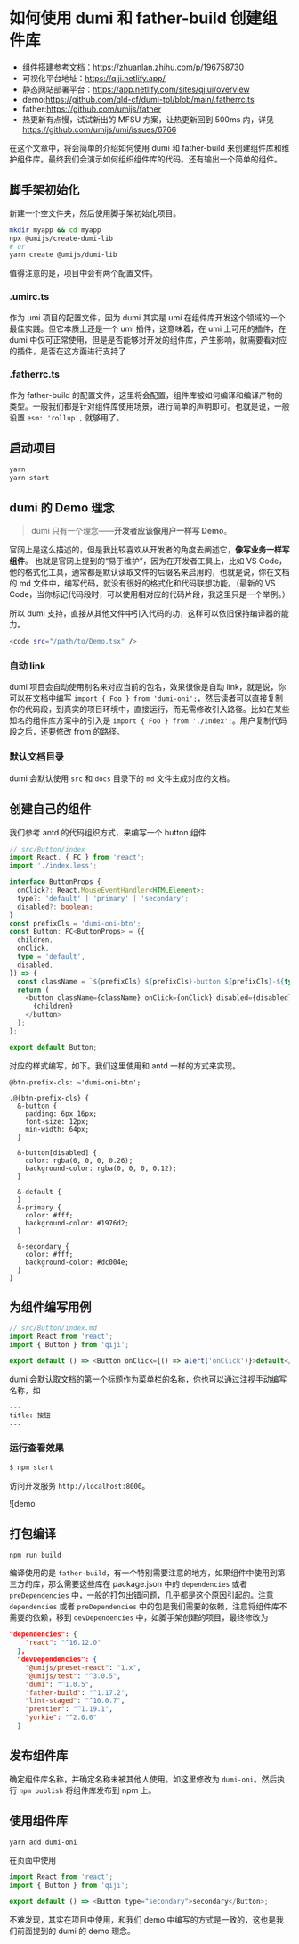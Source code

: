 # 如何使用 dumi 和 father-build 创建组件库

- 组件搭建参考文档：https://zhuanlan.zhihu.com/p/196758730
- 可视化平台地址：https://qiji.netlify.app/
- 静态网站部署平台：https://app.netlify.com/sites/qjiui/overview
- demo:https://github.com/qld-cf/dumi-tpl/blob/main/.fatherrc.ts
- father:https://github.com/umijs/father
- 热更新有点慢，试试新出的 MFSU 方案，让热更新回到 500ms 内，详见 https://github.com/umijs/umi/issues/6766

在这个文章中，将会简单的介绍如何使用 dumi 和 father-build 来创建组件库和维护组件库。最终我们会演示如何组织组件库的代码。还有输出一个简单的组件。

## 脚手架初始化

新建一个空文件夹，然后使用脚手架初始化项目。

```bash
mkdir myapp && cd myapp
npx @umijs/create-dumi-lib
# or
yarn create @umijs/dumi-lib
```

值得注意的是，项目中会有两个配置文件。

### .umirc.ts

作为 umi 项目的配置文件，因为 dumi 其实是 umi 在组件库开发这个领域的一个最佳实践。但它本质上还是一个 umi 插件，这意味着，在 umi 上可用的插件，在 dumi 中仅可正常使用，但是是否能够对开发的组件库，产生影响，就需要看对应的插件，是否在这方面进行支持了

### .fatherrc.ts

作为 father-build 的配置文件，这里将会配置，组件库被如何编译和编译产物的类型。一般我们都是针对组件库使用场景，进行简单的声明即可。也就是说，一般设置 `esm: 'rollup',` 就够用了。

## 启动项目

```bash
yarn
yarn start
```

## dumi 的 Demo 理念

> dumi 只有一个理念——**开发者应该像用户一样写 Demo**。

官网上是这么描述的，但是我比较喜欢从开发者的角度去阐述它，**像写业务一样写组件**。
也就是官网上提到的“易于维护”，因为在开发者工具上，比如 VS Code，他的格式化工具，通常都是默认读取文件的后缀名来启用的，也就是说，你在文档的 md 文件中，编写代码，就没有很好的格式化和代码联想功能。（最新的 VS Code，当你标记代码段时，可以使用相对应的代码片段，我这里只是一个举例。）

所以 dumi 支持，直接从其他文件中引入代码的功，这样可以依旧保持编译器的能力。

```bash
<code src="/path/to/Demo.tsx" />
```

### 自动 link

dumi 项目会自动使用别名来对应当前的包名，效果很像是自动 link，就是说，你可以在文档中编写 `import { Foo } from 'dumi-oni';`，然后读者可以直接复制你的代码段，到真实的项目环境中，直接运行，而无需修改引入路径。比如在某些知名的组件库方案中的引入是 `import { Foo } from './index';`。用户复制代码段之后，还要修改 from 的路径。

### 默认文档目录

dumi 会默认使用 `src` 和 `docs` 目录下的 `md` 文件生成对应的文档。

## 创建自己的组件

我们参考 antd 的代码组织方式，来编写一个 button 组件

```ts | prue
// src/Button/index
import React, { FC } from 'react';
import './index.less';

interface ButtonProps {
  onClick?: React.MouseEventHandler<HTMLElement>;
  type?: 'default' | 'primary' | 'secondary';
  disabled?: boolean;
}
const prefixCls = 'dumi-oni-btn';
const Button: FC<ButtonProps> = ({
  children,
  onClick,
  type = 'default',
  disabled,
}) => {
  const className = `${prefixCls} ${prefixCls}-button ${prefixCls}-${type}`;
  return (
    <button className={className} onClick={onClick} disabled={disabled}>
      {children}
    </button>
  );
};

export default Button;
```

对应的样式编写，如下。我们这里使用和 antd 一样的方式来实现。

```less
@btn-prefix-cls: ~'dumi-oni-btn';

.@{btn-prefix-cls} {
  &-button {
    padding: 6px 16px;
    font-size: 12px;
    min-width: 64px;
  }

  &-button[disabled] {
    color: rgba(0, 0, 0, 0.26);
    background-color: rgba(0, 0, 0, 0.12);
  }

  &-default {
  }
  &-primary {
    color: #fff;
    background-color: #1976d2;
  }

  &-secondary {
    color: #fff;
    background-color: #dc004e;
  }
}
```

## 为组件编写用例

```ts | prue
// src/Button/index.md
import React from 'react';
import { Button } from 'qiji';

export default () => <Button onClick={() => alert('onClick')}>default</Button>;
```

dumi 会默认取文档的第一个标题作为菜单栏的名称，你也可以通过注视手动编写名称，如

```bash
---
title: 按钮
---
```

### 运行查看效果

```bash
$ npm start
```

访问开发服务 `http://localhost:8000`。

![demo

## 打包编译

```bash
npm run build
```

编译使用的是 `father-build`，有一个特别需要注意的地方，如果组件中使用到第三方的库，那么需要这些库在 package.json 中的 `dependencies` 或者 `preDependencies` 中，一般的打包出错问题，几乎都是这个原因引起的。注意 `dependencies` 或者 `preDependencies` 中的包是我们需要的依赖，注意将组件库不需要的依赖，移到 `devDependencies` 中，如脚手架创建的项目，最终修改为

```json
"dependencies": {
    "react": "^16.12.0"
  },
  "devDependencies": {
    "@umijs/preset-react": "1.x",
    "@umijs/test": "^3.0.5",
    "dumi": "^1.0.5",
    "father-build": "^1.17.2",
    "lint-staged": "^10.0.7",
    "prettier": "^1.19.1",
    "yorkie": "^2.0.0"
  }
```

## 发布组件库

确定组件库名称，并确定名称未被其他人使用。如这里修改为 `dumi-oni`。然后执行 `npm publish` 将组件库发布到 npm 上。

## 使用组件库

```bash
yarn add dumi-oni
```

在页面中使用

```js
import React from 'react';
import { Button } from 'qiji';

export default () => <Button type="secondary">secondary</Button>;
```

不难发现，其实在项目中使用，和我们 demo 中编写的方式是一致的，这也是我们前面提到的 dumi 的 demo 理念。
